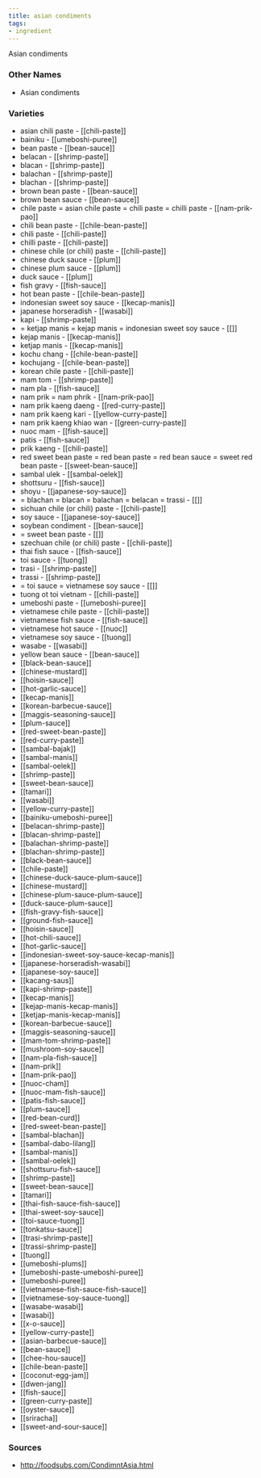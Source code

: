 ```yaml
---
title: asian condiments
tags:
- ingredient
---
```

Asian condiments

### Other Names

* Asian condiments

### Varieties

* asian chili paste - [[chili-paste]]
* bainiku - [[umeboshi-puree]]
* bean paste - [[bean-sauce]]
* belacan - [[shrimp-paste]]
* blacan - [[shrimp-paste]]
* balachan - [[shrimp-paste]]
* blachan - [[shrimp-paste]]
* brown bean paste - [[bean-sauce]]
* brown bean sauce - [[bean-sauce]]
* chile paste = asian chile paste = chili paste = chilli paste - [[nam-prik-pao]]
* chili bean paste - [[chile-bean-paste]]
* chili paste - [[chili-paste]]
* chilli paste - [[chili-paste]]
* chinese chile (or chili) paste - [[chili-paste]]
* chinese duck sauce - [[plum]]
* chinese plum sauce - [[plum]]
* duck sauce - [[plum]]
* fish gravy - [[fish-sauce]]
* hot bean paste - [[chile-bean-paste]]
* indonesian sweet soy sauce - [[kecap-manis]]
* japanese horseradish - [[wasabi]]
* kapi - [[shrimp-paste]]
* = ketjap manis = kejap manis = indonesian sweet soy sauce - [[]]
* kejap manis - [[kecap-manis]]
* ketjap manis - [[kecap-manis]]
* kochu chang - [[chile-bean-paste]]
* kochujang - [[chile-bean-paste]]
* korean chile paste - [[chili-paste]]
* mam tom - [[shrimp-paste]]
* nam pla - [[fish-sauce]]
* nam prik = nam phrik - [[nam-prik-pao]]
* nam prik kaeng daeng - [[red-curry-paste]]
* nam prik kaeng kari - [[yellow-curry-paste]]
* nam prik kaeng khiao wan - [[green-curry-paste]]
* nuoc mam - [[fish-sauce]]
* patis - [[fish-sauce]]
* prik kaeng - [[chili-paste]]
* red sweet bean paste = red bean paste = red bean sauce = sweet red bean paste - [[sweet-bean-sauce]]
* sambal ulek - [[sambal-oelek]]
* shottsuru - [[fish-sauce]]
* shoyu - [[japanese-soy-sauce]]
* = blachan = blacan = balachan = belacan = trassi - [[]]
* sichuan chile (or chili) paste - [[chili-paste]]
* soy sauce - [[japanese-soy-sauce]]
* soybean condiment - [[bean-sauce]]
* = sweet bean paste - [[]]
* szechuan chile (or chili) paste - [[chili-paste]]
* thai fish sauce - [[fish-sauce]]
* toi sauce - [[tuong]]
* trasi - [[shrimp-paste]]
* trassi - [[shrimp-paste]]
* = toi sauce = vietnamese soy sauce - [[]]
* tuong ot toi vietnam - [[chili-paste]]
* umeboshi paste - [[umeboshi-puree]]
* vietnamese chile paste - [[chili-paste]]
* vietnamese fish sauce - [[fish-sauce]]
* vietnamese hot sauce - [[nuoc]]
* vietnamese soy sauce - [[tuong]]
* wasabe - [[wasabi]]
* yellow bean sauce - [[bean-sauce]]
* [[black-bean-sauce]]
* [[chinese-mustard]]
* [[hoisin-sauce]]
* [[hot-garlic-sauce]]
* [[kecap-manis]]
* [[korean-barbecue-sauce]]
* [[maggis-seasoning-sauce]]
* [[plum-sauce]]
* [[red-sweet-bean-paste]]
* [[red-curry-paste]]
* [[sambal-bajak]]
* [[sambal-manis]]
* [[sambal-oelek]]
* [[shrimp-paste]]
* [[sweet-bean-sauce]]
* [[tamari]]
* [[wasabi]]
* [[yellow-curry-paste]]
* [[bainiku-umeboshi-puree]]
* [[belacan-shrimp-paste]]
* [[blacan-shrimp-paste]]
* [[balachan-shrimp-paste]]
* [[blachan-shrimp-paste]]
* [[black-bean-sauce]]
* [[chile-paste]]
* [[chinese-duck-sauce-plum-sauce]]
* [[chinese-mustard]]
* [[chinese-plum-sauce-plum-sauce]]
* [[duck-sauce-plum-sauce]]
* [[fish-gravy-fish-sauce]]
* [[ground-fish-sauce]]
* [[hoisin-sauce]]
* [[hot-chili-sauce]]
* [[hot-garlic-sauce]]
* [[indonesian-sweet-soy-sauce-kecap-manis]]
* [[japanese-horseradish-wasabi]]
* [[japanese-soy-sauce]]
* [[kacang-saus]]
* [[kapi-shrimp-paste]]
* [[kecap-manis]]
* [[kejap-manis-kecap-manis]]
* [[ketjap-manis-kecap-manis]]
* [[korean-barbecue-sauce]]
* [[maggis-seasoning-sauce]]
* [[mam-tom-shrimp-paste]]
* [[mushroom-soy-sauce]]
* [[nam-pla-fish-sauce]]
* [[nam-prik]]
* [[nam-prik-pao]]
* [[nuoc-cham]]
* [[nuoc-mam-fish-sauce]]
* [[patis-fish-sauce]]
* [[plum-sauce]]
* [[red-bean-curd]]
* [[red-sweet-bean-paste]]
* [[sambal-blachan]]
* [[sambal-dabo-lilang]]
* [[sambal-manis]]
* [[sambal-oelek]]
* [[shottsuru-fish-sauce]]
* [[shrimp-paste]]
* [[sweet-bean-sauce]]
* [[tamari]]
* [[thai-fish-sauce-fish-sauce]]
* [[thai-sweet-soy-sauce]]
* [[toi-sauce-tuong]]
* [[tonkatsu-sauce]]
* [[trasi-shrimp-paste]]
* [[trassi-shrimp-paste]]
* [[tuong]]
* [[umeboshi-plums]]
* [[umeboshi-paste-umeboshi-puree]]
* [[umeboshi-puree]]
* [[vietnamese-fish-sauce-fish-sauce]]
* [[vietnamese-soy-sauce-tuong]]
* [[wasabe-wasabi]]
* [[wasabi]]
* [[x-o-sauce]]
* [[yellow-curry-paste]]
* [[asian-barbecue-sauce]]
* [[bean-sauce]]
* [[chee-hou-sauce]]
* [[chile-bean-paste]]
* [[coconut-egg-jam]]
* [[dwen-jang]]
* [[fish-sauce]]
* [[green-curry-paste]]
* [[oyster-sauce]]
* [[sriracha]]
* [[sweet-and-sour-sauce]]

### Sources
* http://foodsubs.com/CondimntAsia.html
